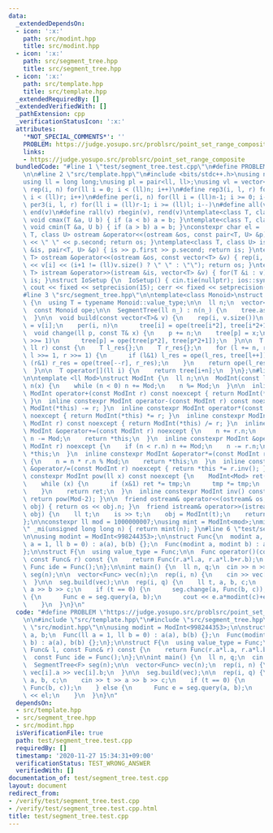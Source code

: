 ```yaml
---
data:
  _extendedDependsOn:
  - icon: ':x:'
    path: src/modint.hpp
    title: src/modint.hpp
  - icon: ':x:'
    path: src/segment_tree.hpp
    title: src/segment_tree.hpp
  - icon: ':x:'
    path: src/template.hpp
    title: src/template.hpp
  _extendedRequiredBy: []
  _extendedVerifiedWith: []
  _pathExtension: cpp
  _verificationStatusIcon: ':x:'
  attributes:
    '*NOT_SPECIAL_COMMENTS*': ''
    PROBLEM: https://judge.yosupo.src/problsrc/point_set_range_composite
    links:
    - https://judge.yosupo.src/problsrc/point_set_range_composite
  bundledCode: "#line 1 \"test/segment_tree.test.cpp\"\n#define PROBLEM \"https://judge.yosupo.src/problsrc/point_set_range_composite\"\
    \n\n#line 2 \"src/template.hpp\"\n#include <bits/stdc++.h>\nusing namespace std;\n\
    using ll = long long;\nusing pl = pair<ll, ll>;\nusing vl = vector<ll>;\n#define\
    \ rep(i, n) for(ll i = 0; i < (ll)n; i++)\n#define rep3(i, l, r) for(ll i = l;\
    \ i < (ll)r; i++)\n#define per(i, n) for(ll i = (ll)n-1; i >= 0; i--)\n#define\
    \ per3(i, l, r) for(ll i = (ll)r-1; i >= (ll)l; i--)\n#define all(v) begin(v),\
    \ end(v)\n#define rall(v) rbegin(v), rend(v)\ntemplate<class T, class U> inline\
    \ void cmax(T &a, U b) { if (a < b) a = b; }\ntemplate<class T, class U> inline\
    \ void cmin(T &a, U b) { if (a > b) a = b; }\nconstexpr char el = '\\n';\ntemplate<class\
    \ T, class U> ostream &operator<<(ostream &os, const pair<T, U> &p) { os << p.first\
    \ << \" \" << p.second; return os; }\ntemplate<class T, class U> istream &operator>>(istream\
    \ &is, pair<T, U> &p) { is >> p.first >> p.second; return is; }\ntemplate<class\
    \ T> ostream &operator<<(ostream &os, const vector<T> &v) { rep(i, v.size()) os\
    \ << v[i] << (i+1 != (ll)v.size() ? \" \" : \"\"); return os; }\ntemplate<class\
    \ T> istream &operator>>(istream &is, vector<T> &v) { for(T &i : v) is >> i; return\
    \ is; }\nstruct IoSetup {\n  IoSetup() { cin.tie(nullptr); ios::sync_with_stdio(false);\
    \ cout << fixed << setprecision(15); cerr << fixed << setprecision(15); }\n} io_setup;\n\
    #line 3 \"src/segment_tree.hpp\"\n\ntemplate<class Monoid>\nstruct SegmentTree\
    \ {\n  using T = typename Monoid::value_type;\n\n  ll n;\n  vector<T> tree;\n\
    \  const Monoid ope;\n\n  SegmentTree(ll n_) : n(n_) {\n    tree.assign(2*n, ope.ide);\n\
    \  }\n\n  void build(const vector<T>& v) {\n    rep(i, v.size())\n      tree[i+n]\
    \ = v[i];\n    per(i, n)\n      tree[i] = ope(tree[i*2], tree[i*2+1]);\n  }\n\n\
    \  void change(ll p, const T& x) {\n    p += n;\n    tree[p] = x;\n    while (p\
    \ >>= 1)\n      tree[p] = ope(tree[p*2], tree[p*2+1]);\n  }\n\n  T query(ll l,\
    \ ll r) const {\n    T l_res{};\n    T r_res{};\n    for (l += n, r+= n; l < r;\
    \ l >>= 1, r >>= 1) {\n      if (l&1) l_res = ope(l_res, tree[l++]);\n      if\
    \ (r&1) r_res = ope(tree[--r], r_res);\n    }\n    return ope(l_res, r_res);\n\
    \  }\n\n  T operator[](ll i) {\n    return tree[i+n];\n  }\n};\n#line 3 \"src/modint.hpp\"\
    \n\ntemplate <ll Mod>\nstruct ModInt {\n  ll n;\n\n  ModInt(const ll x = 0) :\
    \ n(x) {\n    while (n < 0) n += Mod;\n    n %= Mod;\n  }\n\n  inline constexpr\
    \ ModInt operator+(const ModInt r) const noexcept { return ModInt(*this) += r;\
    \ }\n  inline constexpr ModInt operator-(const ModInt r) const noexcept { return\
    \ ModInt(*this) -= r; }\n  inline constexpr ModInt operator*(const ModInt r) const\
    \ noexcept { return ModInt(*this) *= r; }\n  inline constexpr ModInt operator/(const\
    \ ModInt r) const noexcept { return ModInt(*this) /= r; }\n  inline constexpr\
    \ ModInt &operator+=(const ModInt r) noexcept {\n    n += r.n;\n    if (n >= Mod)\
    \ n -= Mod;\n    return *this;\n  }\n  inline constexpr ModInt &operator-=(const\
    \ ModInt r) noexcept {\n    if (n < r.n) n += Mod;\n    n -= r.n;\n    return\
    \ *this;\n  }\n  inline constexpr ModInt &operator*=(const ModInt r) noexcept\
    \ {\n    n = n * r.n % Mod;\n    return *this;\n  }\n  inline constexpr ModInt\
    \ &operator/=(const ModInt r) noexcept { return *this *= r.inv(); }\n\n  inline\
    \ constexpr ModInt pow(ll x) const noexcept {\n    ModInt<Mod> ret(1), tmp(*this);\n\
    \    while (x) {\n      if (x&1) ret *= tmp;\n      tmp *= tmp;\n      x >>= 1;\n\
    \    }\n    return ret;\n  }\n  inline constexpr ModInt inv() const noexcept {\
    \ return pow(Mod-2); }\n\n  friend ostream& operator<<(ostream& os, const ModInt&\
    \ obj) { return os << obj.n; }\n  friend istream& operator>>(istream& is, ModInt&\
    \ obj) {\n    ll t;\n    is >> t;\n    obj = ModInt(t);\n    return is;\n  }\n\
    };\n\nconstexpr ll mod = 1000000007;\nusing mint = ModInt<mod>;\nmint operator\"\
    \" _mi(unsigned long long n) { return mint(n); }\n#line 6 \"test/segment_tree.test.cpp\"\
    \n\nusing modint = ModInt<998244353>;\n\nstruct Func{\n  modint a, b;\n  Func(ll\
    \ a = 1, ll b = 0) : a(a), b(b) {};\n  Func(modint a, modint b) : a(a), b(b) {};\n\
    };\n\nstruct F{\n  using value_type = Func;\n\n  Func operator()(const Func& l,\
    \ const Func& r) const {\n    return Func(r.a*l.a, r.a*l.b+r.b);\n  }\n  const\
    \ Func ide = Func();\n};\n\nint main() {\n  ll n, q;\n  cin >> n >> q;\n  SegmentTree<F>\
    \ seg(n);\n\n  vector<Func> vec(n);\n  rep(i, n) {\n    cin >> vec[i].a >> vec[i].b;\n\
    \  }\n\n  seg.build(vec);\n\n  rep(i, q) {\n    ll t, a, b, c;\n    cin >> t >>\
    \ a >> b >> c;\n    if (t == 0) {\n      seg.change(a, Func(b, c));\n    } else\
    \ {\n      Func e = seg.query(a, b);\n      cout << e.a*modint(c)+e.b << el;\n\
    \    }\n  }\n}\n"
  code: "#define PROBLEM \"https://judge.yosupo.src/problsrc/point_set_range_composite\"\
    \n\n#include \"src/template.hpp\"\n#include \"src/segment_tree.hpp\"\n#include\
    \ \"src/modint.hpp\"\n\nusing modint = ModInt<998244353>;\n\nstruct Func{\n  modint\
    \ a, b;\n  Func(ll a = 1, ll b = 0) : a(a), b(b) {};\n  Func(modint a, modint\
    \ b) : a(a), b(b) {};\n};\n\nstruct F{\n  using value_type = Func;\n\n  Func operator()(const\
    \ Func& l, const Func& r) const {\n    return Func(r.a*l.a, r.a*l.b+r.b);\n  }\n\
    \  const Func ide = Func();\n};\n\nint main() {\n  ll n, q;\n  cin >> n >> q;\n\
    \  SegmentTree<F> seg(n);\n\n  vector<Func> vec(n);\n  rep(i, n) {\n    cin >>\
    \ vec[i].a >> vec[i].b;\n  }\n\n  seg.build(vec);\n\n  rep(i, q) {\n    ll t,\
    \ a, b, c;\n    cin >> t >> a >> b >> c;\n    if (t == 0) {\n      seg.change(a,\
    \ Func(b, c));\n    } else {\n      Func e = seg.query(a, b);\n      cout << e.a*modint(c)+e.b\
    \ << el;\n    }\n  }\n}\n"
  dependsOn:
  - src/template.hpp
  - src/segment_tree.hpp
  - src/modint.hpp
  isVerificationFile: true
  path: test/segment_tree.test.cpp
  requiredBy: []
  timestamp: '2020-11-27 15:34:31+09:00'
  verificationStatus: TEST_WRONG_ANSWER
  verifiedWith: []
documentation_of: test/segment_tree.test.cpp
layout: document
redirect_from:
- /verify/test/segment_tree.test.cpp
- /verify/test/segment_tree.test.cpp.html
title: test/segment_tree.test.cpp
---
```

